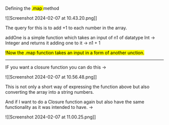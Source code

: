 Defining the <mark class="hltr-red">.map </mark> method

![[Screenshot 2024-02-07 at 10.43.20.png]]

The query for this is to add +1 to each number in the array.

addOne is a simple function which takes an input of n1 of datatype Int -> Integer
and returns it adding one to it ->  n1 + 1

<mark class="hltr-red">!Now the .map function takes an input in a form of another unction.</mark>

________________________________________________________________________

IF you want a closure function you can do this -> 

![[Screenshot 2024-02-07 at 10.56.48.png]]


This is not only a short way of expressing the function above but also converting the array into a string numbers.

And if I want to do a Closure function again but also have the same functionality as it was intended to have. ->

![[Screenshot 2024-02-07 at 11.00.25.png]]


